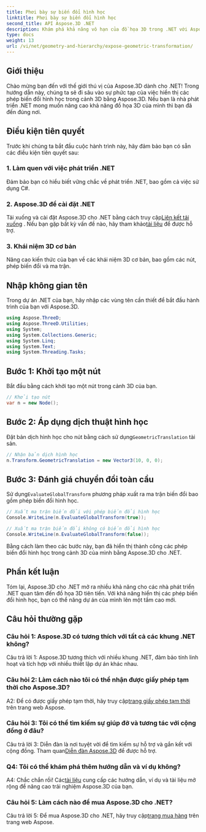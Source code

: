 ```yaml
---
title: Phơi bày sự biến đổi hình học
linktitle: Phơi bày sự biến đổi hình học
second_title: API Aspose.3D .NET
description: Khám phá khả năng vô hạn của đồ họa 3D trong .NET với Aspose.3D. Khám phá các phép biến đổi hình học một cách dễ dàng.
type: docs
weight: 13
url: /vi/net/geometry-and-hierarchy/expose-geometric-transformation/
---
```

## Giới thiệu

Chào mừng bạn đến với thế giới thú vị của Aspose.3D dành cho .NET! Trong hướng dẫn này, chúng ta sẽ đi sâu vào sự phức tạp của việc hiển thị các phép biến đổi hình học trong cảnh 3D bằng Aspose.3D. Nếu bạn là nhà phát triển .NET mong muốn nâng cao khả năng đồ họa 3D của mình thì bạn đã đến đúng nơi.

## Điều kiện tiên quyết

Trước khi chúng ta bắt đầu cuộc hành trình này, hãy đảm bảo bạn có sẵn các điều kiện tiên quyết sau:

### 1. Làm quen với việc phát triển .NET

Đảm bảo bạn có hiểu biết vững chắc về phát triển .NET, bao gồm cả việc sử dụng C#.

### 2. Aspose.3D để cài đặt .NET

 Tải xuống và cài đặt Aspose.3D cho .NET bằng cách truy cập[Liên kết tải xuống](https://releases.aspose.com/3d/net/) . Nếu bạn gặp bất kỳ vấn đề nào, hãy tham khảo[tài liệu](https://reference.aspose.com/3d/net/) để được hỗ trợ.

### 3. Khái niệm 3D cơ bản

Nâng cao kiến thức của bạn về các khái niệm 3D cơ bản, bao gồm các nút, phép biến đổi và ma trận.

## Nhập không gian tên

Trong dự án .NET của bạn, hãy nhập các vùng tên cần thiết để bắt đầu hành trình của bạn với Aspose.3D.

```csharp
using Aspose.ThreeD;
using Aspose.ThreeD.Utilities;
using System;
using System.Collections.Generic;
using System.Linq;
using System.Text;
using System.Threading.Tasks;
```

## Bước 1: Khởi tạo một nút

Bắt đầu bằng cách khởi tạo một nút trong cảnh 3D của bạn.

```csharp
// Khởi tạo nút
var n = new Node();
```

## Bước 2: Áp dụng dịch thuật hình học

 Đặt bản dịch hình học cho nút bằng cách sử dụng`GeometricTranslation` tài sản.

```csharp
// Nhận bản dịch hình học
n.Transform.GeometricTranslation = new Vector3(10, 0, 0);
```

## Bước 3: Đánh giá chuyển đổi toàn cầu

 Sử dụng`EvaluateGlobalTransform` phương pháp xuất ra ma trận biến đổi bao gồm phép biến đổi hình học.

```csharp
// Xuất ma trận biến đổi với phép biến đổi hình học
Console.WriteLine(n.EvaluateGlobalTransform(true));

// Xuất ma trận biến đổi không có biến đổi hình học
Console.WriteLine(n.EvaluateGlobalTransform(false));
```

Bằng cách làm theo các bước này, bạn đã hiển thị thành công các phép biến đổi hình học trong cảnh 3D của mình bằng Aspose.3D cho .NET.

## Phần kết luận

Tóm lại, Aspose.3D cho .NET mở ra nhiều khả năng cho các nhà phát triển .NET quan tâm đến đồ họa 3D tiên tiến. Với khả năng hiển thị các phép biến đổi hình học, bạn có thể nâng dự án của mình lên một tầm cao mới.

## Câu hỏi thường gặp

### Câu hỏi 1: Aspose.3D có tương thích với tất cả các khung .NET không?

Câu trả lời 1: Aspose.3D tương thích với nhiều khung .NET, đảm bảo tính linh hoạt và tích hợp với nhiều thiết lập dự án khác nhau.

### Câu hỏi 2: Làm cách nào tôi có thể nhận được giấy phép tạm thời cho Aspose.3D?

 A2: Để có được giấy phép tạm thời, hãy truy cập[trang giấy phép tạm thời](https://purchase.aspose.com/temporary-license/) trên trang web Aspose.

### Câu hỏi 3: Tôi có thể tìm kiếm sự giúp đỡ và tương tác với cộng đồng ở đâu?

 Câu trả lời 3: Diễn đàn là nơi tuyệt vời để tìm kiếm sự hỗ trợ và gắn kết với cộng đồng. Tham quan[Diễn đàn Aspose.3D](https://forum.aspose.com/c/3d/18) để được hỗ trợ.

### Q4: Tôi có thể khám phá thêm hướng dẫn và ví dụ không?

 A4: Chắc chắn rồi! Các[tài liệu](https://reference.aspose.com/3d/net/) cung cấp các hướng dẫn, ví dụ và tài liệu mở rộng để nâng cao trải nghiệm Aspose.3D của bạn.

### Câu hỏi 5: Làm cách nào để mua Aspose.3D cho .NET?

 Câu trả lời 5: Để mua Aspose.3D cho .NET, hãy truy cập[trang mua hàng](https://purchase.aspose.com/buy) trên trang web Aspose.